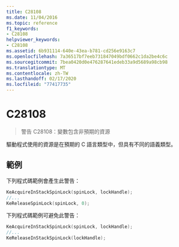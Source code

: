 ```yaml
---
title: C28108
ms.date: 11/04/2016
ms.topic: reference
f1_keywords:
- C28108
helpviewer_keywords:
- C28108
ms.assetid: 6b931114-640e-43ea-b781-cd256e9163c7
ms.openlocfilehash: 7a36517bf7eeb731847049bdf0662c1da2be4c6c
ms.sourcegitcommit: 7bea0420d0e476287641edeb33a9d5689a98cb98
ms.translationtype: MT
ms.contentlocale: zh-TW
ms.lasthandoff: 02/17/2020
ms.locfileid: "77417735"
---
```

# <a name="c28108"></a>C28108

> 警告 C28108：變數包含非預期的資源

驅動程式使用的資源是在預期的 C 語言類型中，但具有不同的語義類型。

## <a name="example"></a>範例

下列程式碼範例會產生此警告：

```cpp
KeAcquireInStackSpinLock(spinLock, lockHandle);
//...
KeReleaseSpinLock(spinLock, 0);
```

下列程式碼範例可避免此警告：

```cpp
KeAcquireInStackSpinLock(spinLock, lockHandle);
//...
KeReleaseInStackSpinLock(lockHandle);
```
